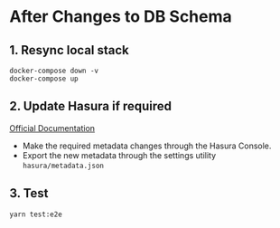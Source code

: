 # After Changes to DB Schema
## 1. Resync local stack
```
docker-compose down -v
docker-compose up
```
## 2. Update Hasura if required
[Official Documentation](https://docs.hasura.io/1.0/graphql/manual/index.html)
- Make the required metadata changes through the Hasura Console.
- Export the new metadata through the settings utility `hasura/metadata.json`

## 3. Test 
```
yarn test:e2e
```
